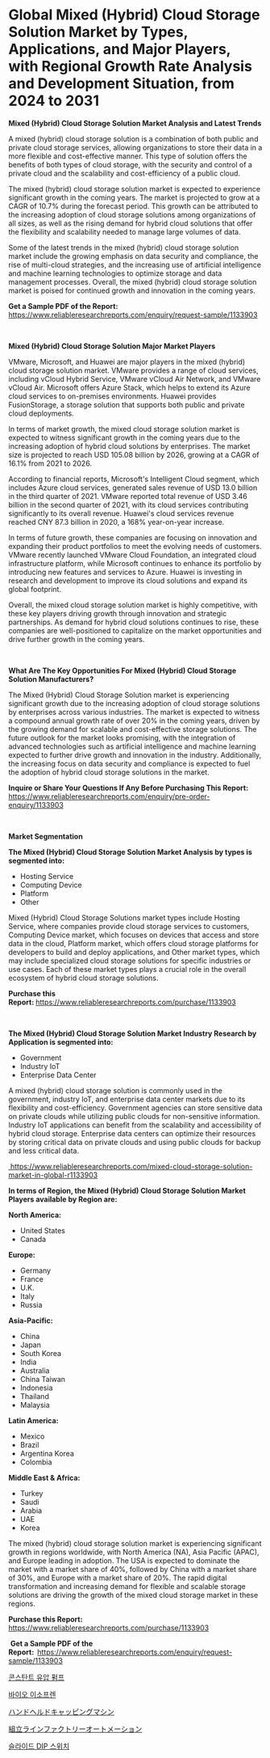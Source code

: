 <p><h1>Global Mixed (Hybrid) Cloud Storage Solution Market by Types, Applications, and Major Players, with Regional Growth Rate Analysis and Development Situation, from 2024 to 2031</h1></p><p><strong>Mixed (Hybrid) Cloud Storage Solution Market Analysis and Latest Trends</strong></p>
<p><p>A mixed (hybrid) cloud storage solution is a combination of both public and private cloud storage services, allowing organizations to store their data in a more flexible and cost-effective manner. This type of solution offers the benefits of both types of cloud storage, with the security and control of a private cloud and the scalability and cost-efficiency of a public cloud.</p><p>The mixed (hybrid) cloud storage solution market is expected to experience significant growth in the coming years. The market is projected to grow at a CAGR of 10.7% during the forecast period. This growth can be attributed to the increasing adoption of cloud storage solutions among organizations of all sizes, as well as the rising demand for hybrid cloud solutions that offer the flexibility and scalability needed to manage large volumes of data.</p><p>Some of the latest trends in the mixed (hybrid) cloud storage solution market include the growing emphasis on data security and compliance, the rise of multi-cloud strategies, and the increasing use of artificial intelligence and machine learning technologies to optimize storage and data management processes. Overall, the mixed (hybrid) cloud storage solution market is poised for continued growth and innovation in the coming years.</p></p>
<p><strong>Get a Sample PDF of the Report:&nbsp;</strong> <a href="https://www.reliableresearchreports.com/enquiry/request-sample/1133903">https://www.reliableresearchreports.com/enquiry/request-sample/1133903</a></p>
<p>&nbsp;</p>
<p><strong>Mixed (Hybrid) Cloud Storage Solution Major Market Players</strong></p>
<p><p>VMware, Microsoft, and Huawei are major players in the mixed (hybrid) cloud storage solution market. VMware provides a range of cloud services, including vCloud Hybrid Service, VMware vCloud Air Network, and VMware vCloud Air. Microsoft offers Azure Stack, which helps to extend its Azure cloud services to on-premises environments. Huawei provides FusionStorage, a storage solution that supports both public and private cloud deployments.</p><p>In terms of market growth, the mixed cloud storage solution market is expected to witness significant growth in the coming years due to the increasing adoption of hybrid cloud solutions by enterprises. The market size is projected to reach USD 105.08 billion by 2026, growing at a CAGR of 16.1% from 2021 to 2026.</p><p>According to financial reports, Microsoft's Intelligent Cloud segment, which includes Azure cloud services, generated sales revenue of USD 13.0 billion in the third quarter of 2021. VMware reported total revenue of USD 3.46 billion in the second quarter of 2021, with its cloud services contributing significantly to its overall revenue. Huawei's cloud services revenue reached CNY 87.3 billion in 2020, a 168% year-on-year increase.</p><p>In terms of future growth, these companies are focusing on innovation and expanding their product portfolios to meet the evolving needs of customers. VMware recently launched VMware Cloud Foundation, an integrated cloud infrastructure platform, while Microsoft continues to enhance its portfolio by introducing new features and services to Azure. Huawei is investing in research and development to improve its cloud solutions and expand its global footprint.</p><p>Overall, the mixed cloud storage solution market is highly competitive, with these key players driving growth through innovation and strategic partnerships. As demand for hybrid cloud solutions continues to rise, these companies are well-positioned to capitalize on the market opportunities and drive further growth in the coming years.</p></p>
<p>&nbsp;</p>
<p><strong>What Are The Key Opportunities For Mixed (Hybrid) Cloud Storage Solution Manufacturers?</strong></p>
<p><p>The Mixed (Hybrid) Cloud Storage Solution market is experiencing significant growth due to the increasing adoption of cloud storage solutions by enterprises across various industries. The market is expected to witness a compound annual growth rate of over 20% in the coming years, driven by the growing demand for scalable and cost-effective storage solutions. The future outlook for the market looks promising, with the integration of advanced technologies such as artificial intelligence and machine learning expected to further drive growth and innovation in the industry. Additionally, the increasing focus on data security and compliance is expected to fuel the adoption of hybrid cloud storage solutions in the market.</p></p>
<p><strong>Inquire or Share Your Questions If Any Before Purchasing This Report:</strong> <a href="https://www.reliableresearchreports.com/enquiry/pre-order-enquiry/1133903">https://www.reliableresearchreports.com/enquiry/pre-order-enquiry/1133903</a></p>
<p>&nbsp;</p>
<p><strong>Market Segmentation</strong></p>
<p><strong>The Mixed (Hybrid) Cloud Storage Solution Market Analysis by types is segmented into:</strong></p>
<p><ul><li>Hosting Service</li><li>Computing Device</li><li>Platform</li><li>Other</li></ul></p>
<p><p>Mixed (Hybrid) Cloud Storage Solutions market types include Hosting Service, where companies provide cloud storage services to customers, Computing Device market, which focuses on devices that access and store data in the cloud, Platform market, which offers cloud storage platforms for developers to build and deploy applications, and Other market types, which may include specialized cloud storage solutions for specific industries or use cases. Each of these market types plays a crucial role in the overall ecosystem of hybrid cloud storage solutions.</p></p>
<p><strong>Purchase this Report:&nbsp;</strong><a href="https://www.reliableresearchreports.com/purchase/1133903">https://www.reliableresearchreports.com/purchase/1133903</a></p>
<p>&nbsp;</p>
<p><strong>The Mixed (Hybrid) Cloud Storage Solution Market Industry Research by Application is segmented into:</strong></p>
<p><ul><li>Government</li><li>Industry IoT</li><li>Enterprise Data Center</li></ul></p>
<p><p>A mixed (hybrid) cloud storage solution is commonly used in the government, industry IoT, and enterprise data center markets due to its flexibility and cost-efficiency. Government agencies can store sensitive data on private clouds while utilizing public clouds for non-sensitive information. Industry IoT applications can benefit from the scalability and accessibility of hybrid cloud storage. Enterprise data centers can optimize their resources by storing critical data on private clouds and using public clouds for backup and less critical data.</p></p>
<p><a href="https://www.reliableresearchreports.com/mixed-cloud-storage-solution-market-in-global-r1133903">&nbsp;https://www.reliableresearchreports.com/mixed-cloud-storage-solution-market-in-global-r1133903</a></p>
<p><strong>In terms of Region, the Mixed (Hybrid) Cloud Storage Solution Market Players available by Region are:</strong></p>
<p>
    <p> <strong> North America: </strong>
        <ul>
            <li>United States</li>
            <li>Canada</li>
        </ul>
        </p> 
    <p> <strong> Europe: </strong>
        <ul>
            <li>Germany</li>
            <li>France</li>
            <li>U.K.</li>
            <li>Italy</li>
            <li>Russia</li>
        </ul>
        </p> 
    <p> <strong> Asia-Pacific: </strong>
        <ul>
            <li>China</li>
            <li>Japan</li>
            <li>South Korea</li>
            <li>India</li>
            <li>Australia</li>
            <li>China Taiwan</li>
            <li>Indonesia</li>
            <li>Thailand</li>
            <li>Malaysia</li>
        </ul>
        </p> 
    <p> <strong> Latin America: </strong>
        <ul>
            <li>Mexico</li>
            <li>Brazil</li>
            <li>Argentina Korea</li>
            <li>Colombia</li>
        </ul>
        </p> 
    <p> <strong> Middle East & Africa: </strong>
        <ul>
            <li>Turkey</li>
            <li>Saudi</li>
            <li>Arabia</li>
            <li>UAE</li>
            <li>Korea</li>
        </ul>
    </p>
    </p>
<p><p>The mixed (hybrid) cloud storage solution market is experiencing significant growth in regions worldwide, with North America (NA), Asia Pacific (APAC), and Europe leading in adoption. The USA is expected to dominate the market with a market share of 40%, followed by China with a market share of 30%, and Europe with a market share of 20%. The rapid digital transformation and increasing demand for flexible and scalable storage solutions are driving the growth of the mixed cloud storage market in these regions.</p></p>
<p><strong>Purchase this Report: </strong><a href="https://www.reliableresearchreports.com/purchase/1133903">https://www.reliableresearchreports.com/purchase/1133903</a></p>
<p>&nbsp;<strong>Get a Sample PDF of the Report:&nbsp;&nbsp;</strong><a href="https://www.reliableresearchreports.com/enquiry/request-sample/1133903">https://www.reliableresearchreports.com/enquiry/request-sample/1133903</a></p>
<p><strong></strong></p>
<p><p><a href="https://github.com/EthaWolf/Market-Research-Report-List-1/blob/main/499589697379.md">콘스탄트 유압 펌프</a></p><p><a href="https://medium.com/@willislebsack/%EB%B0%94%EC%9D%B4%EC%98%A4%EC%9D%B4%EC%86%8C%ED%94%84%EB%A0%8C-%EC%8B%9C%EC%9E%A5-%EC%B8%A1%EC%A0%95%EC%A7%80%ED%91%9C-%ED%95%B4%EB%8F%85-%EC%8B%9C%EC%9E%A5-%EC%A0%90%EC%9C%A0%EC%9C%A8-%ED%8A%B8%EB%A0%8C%EB%93%9C-%EB%B0%8F-%EC%84%B1%EC%9E%A5-%ED%8C%A8%ED%84%B4-e176ababbb71">바이오 이소프렌</a></p><p><a href="https://github.com/dandier2003/Market-Research-Report-List-1/blob/main/3083068103867.md">ハンドヘルドキャッピングマシン</a></p><p><a href="https://medium.com/@demarcuskuhlman/%E7%B5%84%E3%81%BF%E7%AB%8B%E3%81%A6%E3%83%A9%E3%82%A4%E3%83%B3%E5%B7%A5%E5%A0%B4%E3%82%AA%E3%83%BC%E3%83%88%E3%83%A1%E3%83%BC%E3%82%B7%E3%83%A7%E3%83%B3%E3%81%AE%E5%B8%82%E5%A0%B4%E3%82%B7%E3%82%A7%E3%82%A2%E3%81%AE%E9%80%B2%E5%8C%96%E3%81%A8%E5%B8%82%E5%A0%B4%E6%88%90%E9%95%B7%E3%83%88%E3%83%AC%E3%83%B3%E3%83%89-2024%E5%B9%B4-2031%E5%B9%B4-3ee18c8f163d">組立ラインファクトリーオートメーション</a></p><p><a href="https://medium.com/@jesseperry626/%EB%8B%A4%EC%9D%8C%EC%9D%80-%EC%8A%AC%EB%9D%BC%EC%9D%B4%EB%93%9C-dip-%EC%8A%A4%EC%9C%84%EC%B9%98-%EC%8B%9C%EC%9E%A5-%EB%B6%84%EC%84%9D-%EB%B0%8F-2024%EB%85%84%EB%B6%80%ED%84%B0-2031%EB%85%84%EA%B9%8C%EC%A7%80%EC%9D%98-%ED%81%AC%EA%B8%B0-%EC%98%88%EC%B8%A1%EC%9E%85%EB%8B%88%EB%8B%A4-1c04d73223d4">슬라이드 DIP 스위치</a></p></p>